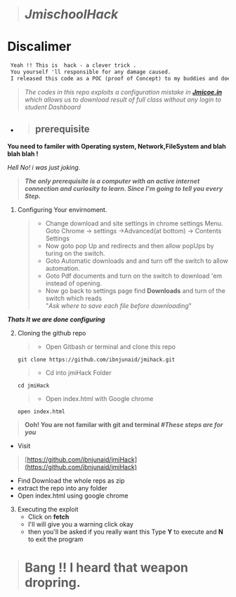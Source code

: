 ># *JmischoolHack*

# Discalimer 
```html
 Yeah !! This is  hack - a clever trick .
 You yourself 'll responsible for any damage caused.
 I released this code as a POC (proof of Concept) to my buddies and doesnt mean to harm.
``` 


>_The codes in this repo exploits a configuration mistake in **[Jmicoe.in](https://jmicoe.in)**_      
>_which allows us to download result of full class without any login to student Dashboard_


* >## prerequisite 
__You need to familer with Operating system, Network,FileSystem and blah blah blah !__

_Hell No! i was just joking._

>**_The only prerequisite is a computer with an active internet connection and curiosity to learn.     Since I'm going to tell you every Step._**
1.  Configuring Your envirnoment.
    >* Change download and site settings in chrome settings Menu.\
    Goto Chrome -> settings ->Advanced(at bottom) -> Contents Settings  
    >* Now goto pop Up and redirects and then allow popUps by turing on the switch.
    >* Goto Automatic downloads and and turn off the switch to allow automation.
    >* Goto Pdf documents and turn on the switch to download 'em instead of opening.
    >* Now go back to settings page find __Downloads__ and turn of the switch which reads  
      "_Ask where to save each file before downloading_"
  
   **_Thats It we are done configuring_**

2.  Cloning the github repo
    >* Open Gitbash or terminal and clone this repo 
    ```shell
    git clone https://github.com/ibnjunaid/jmihack.git
    ```
    >* Cd into jmiHack Folder
    ```shell 
    cd jmiHack
    ```
    >* Open index.html with Google chrome
    ```shell 
    open index.html
    ```

  >**Ooh! You are not familar with git and terminal 
  _#These steps are for you_**  
   * Visit  
   >[https://github.com/ibnjunaid/jmiHack](https://github.com/ibnjunaid/jmiHack)
   * Find Download the whole reps as zip
   * extract the repo into any folder 
   * Open index.html using google chrome 
3. Executing the exploit
    * Click on __fetch__ 
    * I'll will give you a warning click okay
    * then you'll be asked if you really want this Type __Y__ to execute and __N__ to exit the program 
      
  

># Bang !! I heard that weapon dropring.




